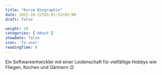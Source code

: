 ```yaml
---
title: "Kurze Biographie"
date: 2022-10-22T03:01:53+02:00
draft: false

weight: 10
categories: ['About']
showDate: false
icon: 'fa-user'
readingTime: 0
---
```

Ein Softwareentwickler mit einer Leidenschaft für vielfältige Hobbys wie Fliegen, Kochen und Gärtnern 😉
